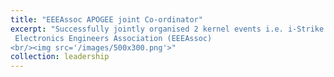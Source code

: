 ```yaml
---
title: "EEEAssoc APOGEE joint Co-ordinator"
excerpt: "Successfully jointly organised 2 kernel events i.e. i-Strike and Robots At War (RAW) of the Electrical and
 Electronics Engineers Association (EEEAssoc)  
<br/><img src='/images/500x300.png'>"
collection: leadership
---
```

